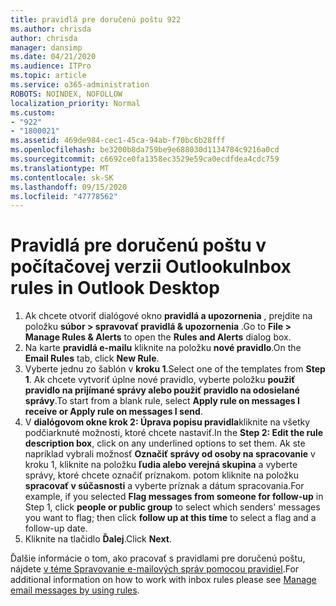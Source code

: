 ```yaml
---
title: pravidlá pre doručenú poštu 922
ms.author: chrisda
author: chrisda
manager: dansimp
ms.date: 04/21/2020
ms.audience: ITPro
ms.topic: article
ms.service: o365-administration
ROBOTS: NOINDEX, NOFOLLOW
localization_priority: Normal
ms.custom:
- "922"
- "1800021"
ms.assetid: 469de984-cec1-45ca-94ab-f70bc6b28fff
ms.openlocfilehash: be3200b8da759be9e688030d1134784c9216a0cd
ms.sourcegitcommit: c6692ce0fa1358ec3529e59ca0ecdfdea4cdc759
ms.translationtype: MT
ms.contentlocale: sk-SK
ms.lasthandoff: 09/15/2020
ms.locfileid: "47778562"
---
```

# <a name="inbox-rules-in-outlook-desktop"></a><span data-ttu-id="385c7-102">Pravidlá pre doručenú poštu v počítačovej verzii Outlooku</span><span class="sxs-lookup"><span data-stu-id="385c7-102">Inbox rules in Outlook Desktop</span></span>

1. <span data-ttu-id="385c7-103">Ak chcete otvoriť dialógové okno **pravidlá a upozornenia** , prejdite na položku **súbor > spravovať pravidlá & upozornenia** .</span><span class="sxs-lookup"><span data-stu-id="385c7-103">Go to **File > Manage Rules & Alerts** to open the **Rules and Alerts** dialog box.</span></span>
2. <span data-ttu-id="385c7-104">Na karte **pravidlá e-mailu** kliknite na položku **nové pravidlo**.</span><span class="sxs-lookup"><span data-stu-id="385c7-104">On the **Email Rules** tab, click **New Rule**.</span></span>
3. <span data-ttu-id="385c7-105">Vyberte jednu zo šablón v **kroku 1**.</span><span class="sxs-lookup"><span data-stu-id="385c7-105">Select one of the templates from **Step 1**.</span></span> <span data-ttu-id="385c7-106">Ak chcete vytvoriť úplne nové pravidlo, vyberte položku **použiť pravidlo na prijímané správy alebo použiť pravidlo na odosielané správy**.</span><span class="sxs-lookup"><span data-stu-id="385c7-106">To start from a blank rule, select **Apply rule on messages I receive or Apply rule on messages I send**.</span></span>
4. <span data-ttu-id="385c7-107">V **dialógovom okne krok 2: Úprava popisu pravidla**kliknite na všetky podčiarknuté možnosti, ktoré chcete nastaviť.</span><span class="sxs-lookup"><span data-stu-id="385c7-107">In the **Step 2: Edit the rule description box**, click on any underlined options to set them.</span></span> <span data-ttu-id="385c7-108">Ak ste napríklad vybrali možnosť **Označiť správy od osoby na spracovanie** v kroku 1, kliknite na položku **ľudia alebo verejná skupina** a vyberte správy, ktoré chcete označiť príznakom. potom kliknite na položku **spracovať v súčasnosti** a vyberte príznak a dátum spracovania.</span><span class="sxs-lookup"><span data-stu-id="385c7-108">For example, if you selected **Flag messages from someone for follow-up** in Step 1, click **people or public group** to select which senders' messages you want to flag; then click **follow up at this time** to select a flag and a follow-up date.</span></span>
5. <span data-ttu-id="385c7-109">Kliknite na tlačidlo **Ďalej**.</span><span class="sxs-lookup"><span data-stu-id="385c7-109">Click **Next**.</span></span>

<span data-ttu-id="385c7-110">Ďalšie informácie o tom, ako pracovať s pravidlami pre doručenú poštu, nájdete [v téme Spravovanie e-mailových správ pomocou pravidiel](https://support.office.com/article/manage-email-messages-by-using-rules-c24f5dea-9465-4df4-ad17-a50704d66c59).</span><span class="sxs-lookup"><span data-stu-id="385c7-110">For additional information on how to work with inbox rules please see [Manage email messages by using rules](https://support.office.com/article/manage-email-messages-by-using-rules-c24f5dea-9465-4df4-ad17-a50704d66c59).</span></span>

